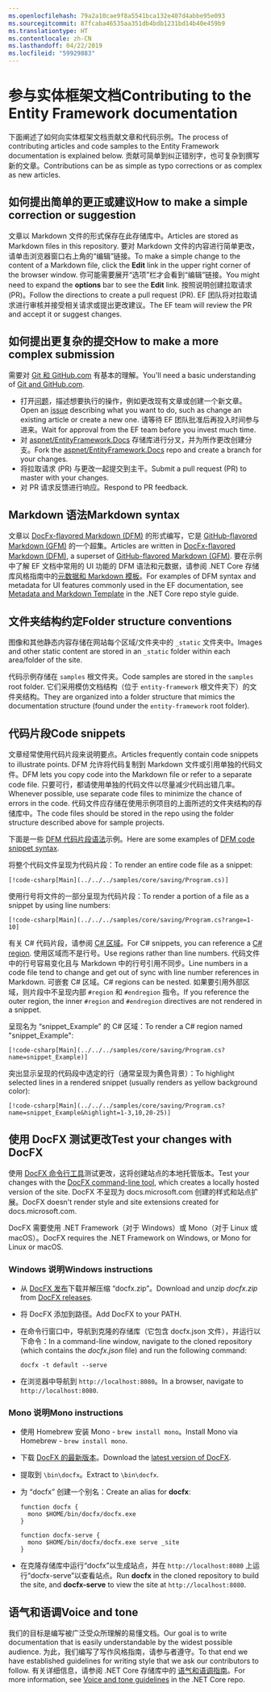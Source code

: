 ```yaml
---
ms.openlocfilehash: 79a2a10cae9f8a5541bca132e407d4abbe95e093
ms.sourcegitcommit: 87fcaba46535aa351db4bdb1231bd14b40e459b9
ms.translationtype: HT
ms.contentlocale: zh-CN
ms.lasthandoff: 04/22/2019
ms.locfileid: "59929883"
---
```

# <a name="contributing-to-the-entity-framework-documentation"></a><span data-ttu-id="55125-101">参与实体框架文档</span><span class="sxs-lookup"><span data-stu-id="55125-101">Contributing to the Entity Framework documentation</span></span>

<span data-ttu-id="55125-102">下面阐述了如何向实体框架文档贡献文章和代码示例。</span><span class="sxs-lookup"><span data-stu-id="55125-102">The process of contributing articles and code samples to the Entity Framework documentation is explained below.</span></span> <span data-ttu-id="55125-103">贡献可简单到纠正错别字，也可复杂到撰写新的文章。</span><span class="sxs-lookup"><span data-stu-id="55125-103">Contributions can be as simple as typo corrections or as complex as new articles.</span></span>

## <a name="how-to-make-a-simple-correction-or-suggestion"></a><span data-ttu-id="55125-104">如何提出简单的更正或建议</span><span class="sxs-lookup"><span data-stu-id="55125-104">How to make a simple correction or suggestion</span></span>

<span data-ttu-id="55125-105">文章以 Markdown 文件的形式保存在此存储库中。</span><span class="sxs-lookup"><span data-stu-id="55125-105">Articles are stored as Markdown files in this repository.</span></span> <span data-ttu-id="55125-106">要对 Markdown 文件的内容进行简单更改，请单击浏览器窗口右上角的“编辑”链接。</span><span class="sxs-lookup"><span data-stu-id="55125-106">To make a simple change to the content of a Markdown file, click the **Edit** link in the upper right corner of the browser window.</span></span> <span data-ttu-id="55125-107">你可能需要展开“选项”栏才会看到“编辑”链接。</span><span class="sxs-lookup"><span data-stu-id="55125-107">You might need to expand the **options** bar to see the **Edit** link.</span></span> <span data-ttu-id="55125-108">按照说明创建拉取请求 (PR)。</span><span class="sxs-lookup"><span data-stu-id="55125-108">Follow the directions to create a pull request (PR).</span></span> <span data-ttu-id="55125-109">EF 团队将对拉取请求进行审核并接受相关请求或提出更改建议。</span><span class="sxs-lookup"><span data-stu-id="55125-109">The EF team will review the PR and accept it or suggest changes.</span></span>

## <a name="how-to-make-a-more-complex-submission"></a><span data-ttu-id="55125-110">如何提出更复杂的提交</span><span class="sxs-lookup"><span data-stu-id="55125-110">How to make a more complex submission</span></span>

<span data-ttu-id="55125-111">需要对 [Git 和 GitHub.com](https://guides.github.com/activities/hello-world/) 有基本的理解。</span><span class="sxs-lookup"><span data-stu-id="55125-111">You'll need a basic understanding of [Git and GitHub.com](https://guides.github.com/activities/hello-world/).</span></span>

* <span data-ttu-id="55125-112">打开[问题](https://github.com/aspnet/EntityFramework.Docs/issues/new)，描述想要执行的操作，例如更改现有文章或创建一个新文章。</span><span class="sxs-lookup"><span data-stu-id="55125-112">Open an [issue](https://github.com/aspnet/EntityFramework.Docs/issues/new) describing what you want to do, such as change an existing article or create a new one.</span></span> <span data-ttu-id="55125-113">请等待 EF 团队批准后再投入时间参与进来。</span><span class="sxs-lookup"><span data-stu-id="55125-113">Wait for approval from the EF team before you invest much time.</span></span>
* <span data-ttu-id="55125-114">对 [aspnet/EntityFramework.Docs](https://github.com/aspnet/EntityFramework.Docs/) 存储库进行分叉，并为所作更改创建分支。</span><span class="sxs-lookup"><span data-stu-id="55125-114">Fork the [aspnet/EntityFramework.Docs](https://github.com/aspnet/EntityFramework.Docs/) repo and create a branch for your changes.</span></span>
* <span data-ttu-id="55125-115">将拉取请求 (PR) 与更改一起提交到主干。</span><span class="sxs-lookup"><span data-stu-id="55125-115">Submit a pull request (PR) to master with your changes.</span></span>
* <span data-ttu-id="55125-116">对 PR 请求反馈进行响应。</span><span class="sxs-lookup"><span data-stu-id="55125-116">Respond to PR feedback.</span></span>

## <a name="markdown-syntax"></a><span data-ttu-id="55125-117">Markdown 语法</span><span class="sxs-lookup"><span data-stu-id="55125-117">Markdown syntax</span></span>

<span data-ttu-id="55125-118">文章以 [DocFx-flavored Markdown (DFM)](http://dotnet.github.io/docfx/spec/docfx_flavored_markdown.html) 的形式编写，它是 [GitHub-flavored Markdown (GFM)](https://guides.github.com/features/mastering-markdown/) 的一个超集。</span><span class="sxs-lookup"><span data-stu-id="55125-118">Articles are written in [DocFx-flavored Markdown (DFM)](http://dotnet.github.io/docfx/spec/docfx_flavored_markdown.html), a superset of [GitHub-flavored Markdown (GFM)](https://guides.github.com/features/mastering-markdown/).</span></span> <span data-ttu-id="55125-119">要在示例中了解 EF 文档中常用的 UI 功能的 DFM 语法和元数据，请参阅 .NET Core 存储库风格指南中的[元数据和 Markdown 模板](https://github.com/dotnet/docs/blob/master/styleguide/template.md)。</span><span class="sxs-lookup"><span data-stu-id="55125-119">For examples of DFM syntax and metadata for UI features commonly used in the EF documentation, see [Metadata and Markdown Template](https://github.com/dotnet/docs/blob/master/styleguide/template.md) in the .NET Core repo style guide.</span></span>

## <a name="folder-structure-conventions"></a><span data-ttu-id="55125-120">文件夹结构约定</span><span class="sxs-lookup"><span data-stu-id="55125-120">Folder structure conventions</span></span>

<span data-ttu-id="55125-121">图像和其他静态内容存储在网站每个区域/文件夹中的 `_static` 文件夹中。</span><span class="sxs-lookup"><span data-stu-id="55125-121">Images and other static content are stored in an `_static` folder within each area/folder of the site.</span></span>

<span data-ttu-id="55125-122">代码示例存储在 `samples` 根文件夹。</span><span class="sxs-lookup"><span data-stu-id="55125-122">Code samples are stored in the `samples` root folder.</span></span> <span data-ttu-id="55125-123">它们采用模仿文档结构（位于 `entity-framework` 根文件夹下）的文件夹结构。</span><span class="sxs-lookup"><span data-stu-id="55125-123">They are organized into a folder structure that mimics the documentation structure (found under the `entity-framework` root folder).</span></span>

## <a name="code-snippets"></a><span data-ttu-id="55125-124">代码片段</span><span class="sxs-lookup"><span data-stu-id="55125-124">Code snippets</span></span>

<span data-ttu-id="55125-125">文章经常使用代码片段来说明要点。</span><span class="sxs-lookup"><span data-stu-id="55125-125">Articles frequently contain code snippets to illustrate points.</span></span> <span data-ttu-id="55125-126">DFM 允许将代码复制到 Markdown 文件或引用单独的代码文件。</span><span class="sxs-lookup"><span data-stu-id="55125-126">DFM lets you copy code into the Markdown file or refer to a separate code file.</span></span> <span data-ttu-id="55125-127">只要可行，都请使用单独的代码文件以尽量减少代码出错几率。</span><span class="sxs-lookup"><span data-stu-id="55125-127">Whenever possible, use separate code files to minimize the chance of errors in the code.</span></span> <span data-ttu-id="55125-128">代码文件应存储在使用示例项目的上面所述的文件夹结构的存储库中。</span><span class="sxs-lookup"><span data-stu-id="55125-128">The code files should be stored in the repo using the folder structure described above for sample projects.</span></span>

<span data-ttu-id="55125-129">下面是一些 [DFM 代码片段语法](http://dotnet.github.io/docfx/spec/docfx_flavored_markdown.html#code-snippet)示例。</span><span class="sxs-lookup"><span data-stu-id="55125-129">Here are some examples of [DFM code snippet syntax](http://dotnet.github.io/docfx/spec/docfx_flavored_markdown.html#code-snippet).</span></span>

<span data-ttu-id="55125-130">将整个代码文件呈现为代码片段：</span><span class="sxs-lookup"><span data-stu-id="55125-130">To render an entire code file as a snippet:</span></span>

``` none
[!code-csharp[Main](../../../samples/core/saving/Program.cs)]
```

<span data-ttu-id="55125-131">使用行号将文件的一部分呈现为代码片段：</span><span class="sxs-lookup"><span data-stu-id="55125-131">To render a portion of a file as a snippet by using line numbers:</span></span>

``` none
[!code-csharp[Main](../../../samples/core/saving/Program.cs?range=1-10]
```

<span data-ttu-id="55125-132">有关 C# 代码片段，请参阅 [C# 区域](https://msdn.microsoft.com/library/9a1ybwek.aspx)。</span><span class="sxs-lookup"><span data-stu-id="55125-132">For C# snippets, you can reference a [C# region](https://msdn.microsoft.com/library/9a1ybwek.aspx).</span></span> <span data-ttu-id="55125-133">使用区域而不是行号。</span><span class="sxs-lookup"><span data-stu-id="55125-133">Use regions rather than line numbers.</span></span> <span data-ttu-id="55125-134">代码文件中的行号容易变化且与 Markdown 中的行号引用不同步。</span><span class="sxs-lookup"><span data-stu-id="55125-134">Line numbers in a code file tend to change and get out of sync with line number references in Markdown.</span></span> <span data-ttu-id="55125-135">可嵌套 C# 区域。</span><span class="sxs-lookup"><span data-stu-id="55125-135">C# regions can be nested.</span></span> <span data-ttu-id="55125-136">如果要引用外部区域，则片段中不呈现内部 `#region` 和 `#endregion` 指令。</span><span class="sxs-lookup"><span data-stu-id="55125-136">If you reference the outer region, the inner `#region` and `#endregion` directives are not rendered in a snippet.</span></span>

<span data-ttu-id="55125-137">呈现名为 “snippet_Example” 的 C# 区域：</span><span class="sxs-lookup"><span data-stu-id="55125-137">To render a C# region named "snippet_Example":</span></span>

``` none
[!code-csharp[Main](../../../samples/core/saving/Program.cs?name=snippet_Example)]
```

<span data-ttu-id="55125-138">突出显示呈现的代码段中选定的行（通常呈现为黄色背景）：</span><span class="sxs-lookup"><span data-stu-id="55125-138">To highlight selected lines in a rendered snippet (usually renders as yellow background color):</span></span>

``` none
[!code-csharp[Main](../../../samples/core/saving/Program.cs?name=snippet_Example&highlight=1-3,10,20-25)]
```

## <a name="test-your-changes-with-docfx"></a><span data-ttu-id="55125-139">使用 DocFX 测试更改</span><span class="sxs-lookup"><span data-stu-id="55125-139">Test your changes with DocFX</span></span>

<span data-ttu-id="55125-140">使用 [DocFX 命令行工具](https://dotnet.github.io/docfx/tutorial/docfx_getting_started.html#2-use-docfx-as-a-command-line-tool)测试更改，这将创建站点的本地托管版本。</span><span class="sxs-lookup"><span data-stu-id="55125-140">Test your changes with the [DocFX command-line tool](https://dotnet.github.io/docfx/tutorial/docfx_getting_started.html#2-use-docfx-as-a-command-line-tool), which creates a locally hosted version of the site.</span></span> <span data-ttu-id="55125-141">DocFX 不呈现为 docs.microsoft.com 创建的样式和站点扩展。</span><span class="sxs-lookup"><span data-stu-id="55125-141">DocFX doesn't render style and site extensions created for docs.microsoft.com.</span></span>

<span data-ttu-id="55125-142">DocFX 需要使用 .NET Framework（对于 Windows）或 Mono（对于 Linux 或 macOS）。</span><span class="sxs-lookup"><span data-stu-id="55125-142">DocFX requires the .NET Framework on Windows, or Mono for Linux or macOS.</span></span>

### <a name="windows-instructions"></a><span data-ttu-id="55125-143">Windows 说明</span><span class="sxs-lookup"><span data-stu-id="55125-143">Windows instructions</span></span>

* <span data-ttu-id="55125-144">从 [DocFX 发布](https://github.com/dotnet/docfx/releases)下载并解压缩 “docfx.zip”。</span><span class="sxs-lookup"><span data-stu-id="55125-144">Download and unzip *docfx.zip* from [DocFX releases](https://github.com/dotnet/docfx/releases).</span></span>
* <span data-ttu-id="55125-145">将 DocFX 添加到路径。</span><span class="sxs-lookup"><span data-stu-id="55125-145">Add DocFX to your PATH.</span></span>
* <span data-ttu-id="55125-146">在命令行窗口中，导航到克隆的存储库（它包含 docfx.json 文件），并运行以下命令：</span><span class="sxs-lookup"><span data-stu-id="55125-146">In a command-line window, navigate to the cloned repository (which contains the *docfx.json* file) and run the following command:</span></span>

   ``` console
   docfx -t default --serve
   ```

* <span data-ttu-id="55125-147">在浏览器中导航到 `http://localhost:8080`。</span><span class="sxs-lookup"><span data-stu-id="55125-147">In a browser, navigate to `http://localhost:8080`.</span></span>

### <a name="mono-instructions"></a><span data-ttu-id="55125-148">Mono 说明</span><span class="sxs-lookup"><span data-stu-id="55125-148">Mono instructions</span></span>

* <span data-ttu-id="55125-149">使用 Homebrew 安装 Mono - `brew install mono`。</span><span class="sxs-lookup"><span data-stu-id="55125-149">Install Mono via Homebrew - `brew install mono`.</span></span>
* <span data-ttu-id="55125-150">下载 [DocFX 的最新版本](https://github.com/dotnet/docfx/releases/tag/v2.7.2)。</span><span class="sxs-lookup"><span data-stu-id="55125-150">Download the [latest version of DocFX](https://github.com/dotnet/docfx/releases/tag/v2.7.2).</span></span>
* <span data-ttu-id="55125-151">提取到 `\bin\docfx`。</span><span class="sxs-lookup"><span data-stu-id="55125-151">Extract to `\bin\docfx`.</span></span>
* <span data-ttu-id="55125-152">为 “docfx” 创建一个别名：</span><span class="sxs-lookup"><span data-stu-id="55125-152">Create an alias for **docfx**:</span></span>

  ``` console
  function docfx {
    mono $HOME/bin/docfx/docfx.exe
  }

  function docfx-serve {
    mono $HOME/bin/docfx/docfx.exe serve _site
  }
  ```

* <span data-ttu-id="55125-153">在克隆存储库中运行“docfx”以生成站点，并在 `http://localhost:8080` 上运行“docfx-serve”以查看站点。</span><span class="sxs-lookup"><span data-stu-id="55125-153">Run **docfx** in the cloned repository to build the site, and **docfx-serve** to view the site at `http://localhost:8080`.</span></span>

## <a name="voice-and-tone"></a><span data-ttu-id="55125-154">语气和语调</span><span class="sxs-lookup"><span data-stu-id="55125-154">Voice and tone</span></span>

<span data-ttu-id="55125-155">我们的目标是编写被广泛受众所理解的易懂文档。</span><span class="sxs-lookup"><span data-stu-id="55125-155">Our goal is to write documentation that is easily understandable by the widest possible audience.</span></span> <span data-ttu-id="55125-156">为此，我们编写了写作风格指南，请参与者遵守。</span><span class="sxs-lookup"><span data-stu-id="55125-156">To that end we have established guidelines for writing style that we ask our contributors to follow.</span></span> <span data-ttu-id="55125-157">有关详细信息，请参阅 .NET Core 存储库中的 [语气和语调指南](https://github.com/dotnet/docs/blob/master/styleguide/voice-tone.md)。</span><span class="sxs-lookup"><span data-stu-id="55125-157">For more information, see [Voice and tone guidelines](https://github.com/dotnet/docs/blob/master/styleguide/voice-tone.md) in the .NET Core repo.</span></span>

